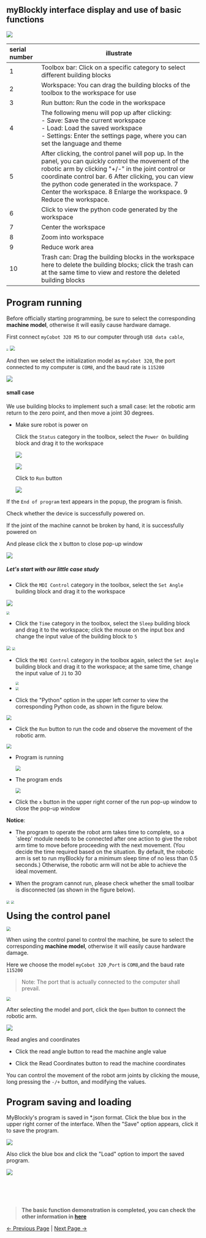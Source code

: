 ## myBlockly interface display and use of basic functions

<img src="../../../../resources/5-BasicApplication/5.2.1/m5/img/interface/1.png" />





| serial number | illustrate                                                   |
| :------------ | ------------------------------------------------------------ |
| 1             | Toolbox bar: Click on a specific category to select different building blocks |
| 2             | Workspace: You can drag the building blocks of the toolbox to the workspace for use |
| 3             | Run button: Run the code in the workspace                    |
| 4             | The following menu will pop up after clicking:<br /> - Save: Save the current workspace<br /> - Load: Load the saved workspace<br /> - Settings: Enter the settings page, where you can set the language and theme |
| 5             | After clicking, the control panel will pop up. In the panel, you can quickly control the movement of the robotic arm by clicking "+/-" in the joint control or coordinate control bar. 6 After clicking, you can view the python code generated in the workspace. 7 Center the workspace. 8 Enlarge the workspace. 9 Reduce the workspace. |
| 6             | Click to view the python code generated by the workspace     |
| 7             | Center the workspace                                         |
| 8             | Zoom into workspace                                          |
| 9             | Reduce work area                                             |
| 10            | Trash can: Drag the building blocks in the workspace here to delete the building blocks; click the trash can at the same time to view and restore the deleted building blocks |





## **<font size=5>Program running</font>**

Before officially starting programming, be sure to select the corresponding **machine model**, otherwise it will easily cause hardware damage.

First connect `myCobot 320 M5` to our computer through `USB data cable`,

<img src="../../../../resources/5-BasicApplication/5.2.1/m5/img/connect_pc.jpg" style="zoom: 33%;" />

<img src="../../../../resources/5-BasicApplication/5.2.1/m5/img/connect_ok.gif" style="zoom:80%;" />



And then we select the initialization model as `myCobot 320`, the port connected to my computer is `COM8`, and the baud rate is `115200`

![](../../../../resources/5-BasicApplication/5.2.1/m5/img/interface/2.png)



#### small case

We use building blocks to implement such a small case: let the robotic arm return to the zero point, and then move a joint 30 degrees.



- Make sure robot is power on

  Click the `Status` category in the toolbox, select the `Power On` building block and drag it to the workspace

  ![](../../../../resources/5-BasicApplication/5.2.1/m5/img/power_on1.png)





  ![](../../../../resources/5-BasicApplication/5.2.1/m5/img/power_on2.png)



  Click to `Run` button

  ![](../../../../resources/5-BasicApplication/5.2.1/m5/img/power_on3.png)



If the `End of program` text appears in the popup, the program is finish.

Check whether the device is successfully powered on.

If the joint of the machine cannot be broken by hand, it is successfully powered on



And please click the `X` button to close  pop-up window

![](C:\Users\Administrator\Desktop\myCobot320-docs\5-BasicApplication\5.2-ApplicationUse\myblockly\320pi\img\power_on_finish.png)





##### Let's start with our little case study



- Click the `MDI Control` category in the toolbox, select the `Set Angle` building block and drag it to the workspace

![](../../../../resources/5-BasicApplication/5.2.1/m5/img/interface/小案例1.png)

<img src="../../../../resources/5-BasicApplication/5.2.1/m5/img/interface/小案例2.png" style="zoom:50%;" />

- Click the `Time` category in the toolbox, select the `Sleep` building block and drag it to the workspace; click the mouse on the input box and change the input value of the building block to `5`

<img src="../../../../resources/5-BasicApplication/5.2.1/m5/img/interface/小案例3.png" style="zoom:67%;" />

<img src="../../../../resources/5-BasicApplication/5.2.1/m5/img/interface/小案例4.png" style="zoom: 50%;" />

- Click the `MDI Control` category in the toolbox again, select the `Set Angle` building block and drag it to the workspace; at the same time, change the input value of `J1` to 30

  <img src="../../../../resources/5-BasicApplication/5.2.1/m5/img/interface/小案例5.png" style="zoom: 50%;" />

- <img src="../../../../resources/5-BasicApplication/5.2.1/m5/img/interface/小案例6.png" style="zoom: 50%;" />





- Click the "Python" option in the upper left corner to view the corresponding Python code, as shown in the figure below.

<img src="../../../../resources/5-BasicApplication/5.2.1/m5/img/interface/小案例代码.png" style="zoom:80%;" />



- Click the `Run` button to run the code and observe the movement of the robotic arm.

<img src="../../../../resources/5-BasicApplication/5.2.1/m5/img/interface/run.png" style="zoom: 80%;" />



- Program is running

  <img src="../../../../resources/5-BasicApplication/5.2.1/m5/img/interface/run1.png" style="zoom: 80%;" />

- The program ends

  <img src="../../../../resources/5-BasicApplication/5.2.1/m5/img/interface/run2.png" style="zoom:80%;" />



- Click the `x` button in the upper right corner of the run pop-up window to close the pop-up window



**Notice**:

- The program to operate the robot arm takes time to complete, so a `sleep' module needs to be connected after one action to give the robot arm time to move before proceeding with the next movement. (You decide the time required based on the situation. By default, the robotic arm is set to run myBlockly for a minimum sleep time of no less than 0.5 seconds.) Otherwise, the robotic arm will not be able to achieve the ideal movement.

- When the program cannot run, please check whether the small toolbar is disconnected (as shown in the figure below).



<img src="../../../../resources/5-BasicApplication/5.2.1/m5/img/interface/can_not_run1.png" style="zoom: 50%;" />



<img src="../../../../resources/5-BasicApplication/5.2.1/m5/img/interface/can_not_run1.png" style="zoom: 50%;" />



**<font size=5>Using the control panel</font>**



<img src="../../../../resources/5-BasicApplication/5.2.1/m5/img/interface/open_qm.png" style="zoom:67%;" />







When using the control panel to control the machine, be sure to select the corresponding **machine model**, otherwise it will easily cause hardware damage.

Here we choose the model `myCobot 320` ,`Port` is `COM8`,and the baud rate `115200`

> Note: The port that is actually connected to the computer shall prevail.



<img src="../../../../resources/5-BasicApplication/5.2.1/m5/img/interface/qm.png" style="zoom: 67%;" />



After selecting the model and port, click the `Open` button to connect the robotic arm.

![](../../../../resources/5-BasicApplication/5.2.1/m5/img/interface/open.png)

Read angles and coordinates

- Click the read angle button to read the machine angle value

- Click the Read Coordinates button to read the machine coordinates



You can control the movement of the robot arm joints by clicking the mouse, long pressing the `-/+` button, and modifying the values.





## **<font size=5>Program saving and loading</font>**

MyBlockly's program is saved in *.json format. Click the blue box in the upper right corner of the interface. When the "Save" option appears, click it to save the program.

<img src="../../../../resources/5-BasicApplication/5.2.1/m5/img/interface/save.png" />





Also click the blue box and click the "Load" option to import the saved program.

<img src="../../../../resources/5-BasicApplication/5.2.1/m5/img/interface/load.png" />

<br/>
<br/>
<br/>
<br/>
<br/>


>**The basic function demonstration is completed, you can check the other information in [here](https://download-elephantrobotics.oss-cn-shenzhen.aliyuncs.com/software/myblockly/README/myblockly%E4%BD%BF%E7%94%A8%E8%AF%B4%E6%98%8E%E4%B9%A6-en.pdf)**






[← Previous Page](./2-install_uninstall.md) | [Next Page →](./4-ControlRGB.md)